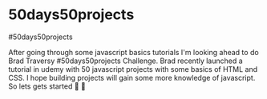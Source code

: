 # 50days50projects
#50days50projects

After going through some javascript basics tutorials I'm looking ahead to do Brad Traversy #50days50projects Challenge. Brad recently launched a tutorial in udemy with 50 javascript projects with some basics of HTML and CSS.
I hope building projects will gain some more knowledge of javascript.
So lets gets started 🚀 🥳
